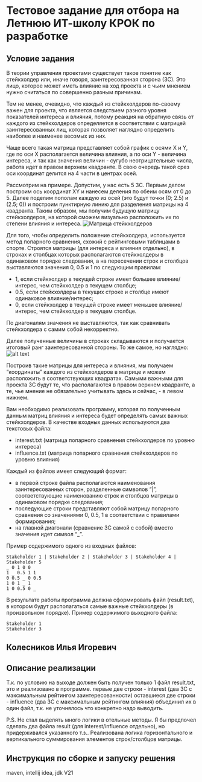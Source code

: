 # Тестовое задание для отбора на Летнюю ИТ-школу КРОК по разработке

## Условие задания
В теории управления проектами существует такое понятие как стейкхолдер или, иначе говоря, заинтересованная сторона (ЗС). Это лицо, которое может иметь влияние на ход проекта и с чьим мнением нужно считаться по совершенно разным причинам.

Тем не менее, очевидно, что каждый из стейкхолдеров по-своему важен для проекта, что является следствием разного уровня показателей интереса и влияния, потому реакция на обратную связь от каждого из стейкхолдеров определяется в соответствии с матрицей заинтересованных лиц, которая позволяет наглядно определить наиболее и наименее весомых из них.

Чаще всего такая матрица представляет собой график с осями X и Y, где по оси X располагается величина влияния, а по оси Y - величина интереса, и так как значения величин - сугубо неотрицательные числа, работа идет в правом верхнем квадранте. В свою очередь такой срез оси координат делится на 4 части в центрах осей.

Рассмотрим на примере. Допустим, у нас есть 5 ЗС. Первым делом построим ось координат XY и нанесем деления по обеим осям от 0 до 5. Далее поделим пополам каждую из осей (это будут точки (0; 2.5) и (2.5; 0)) и построим пунктирную линию для разделения матрицы на 4 квадранта. Таким образом, мы получим будущую матрицу стейкхолдеров, на которой сможем визуально расположить их по степени влияния и интереса.
![Матрица стейкхолдеров](https://github.com/croc-code/school2024-test-task5/blob/master/stakeholders_matrix.png)

Для того, чтобы определить положение стейкхолдера, используется метод попарного сравнения, схожий с рейтинговыми таблицами в спорте. Строятся матрицы (для интереса и влияния отдельно), в строках и столбцах которых располагаются стейкхолдеры в одинаковом порядке следования, а на пересечении строк и столбцов выставляются значения 0, 0.5 и 1 по следующим правилам:
- 1, если стейкхолдер в текущей строке имеет большее влияние/интерес, чем стейкхолдер в текущем столбце;
- 0.5, если стейкхолдеры в текущих строке и столбце имеют одинаковое влияние/интерес;
- 0, если стейкхолдер в текущей строке имеет меньшее влияние/интерес, чем стейкхолдер в текущем столбце.

По диагоналям значения не выставляются, так как сравнивать стейкхолдера с самим собой некорректно.

Далее полученные величины в строках складываются и получается итоговый ранг заинтересованной стороны. То же самое, но наглядно:
![alt text](https://github.com/croc-code/school2024-test-task5/blob/master/pair_compair.png)

Построив такие матрицы для интереса и влияния, мы получаем “координаты” каждого из стейкхолдеров в матрице и можем расположить в соответствующих квадратах.
Самыми важными для проекта ЗС будут те, что располагаются в правом верхнем квадранте, а те, чье мнение не обязательно учитывать здесь и сейчас, - в левом нижнем.

Вам необходимо реализовать программу, которая по полученным данным матриц влияния и интереса будет определять самых важных стейкхолдеров. В качестве входных данных используются два текстовых файла:
- interest.txt (матрица попарного сравнения стейкхолдеров по уровню интереса)
- influence.txt (матрица попарного сравнения стейкхолдеров по уровню влияния)

Каждый из файлов имеет следующий формат:
- в первой строке файла располагаются наименования заинтересованных сторон, разделенные символов “|”, соответствующие наименованию строк и столбцов матрицы в одинаковом порядке следования;
- последующие строки представляют собой матрицу попарного сравнения со значениями 0, 0.5, 1 в соответствии с правилами формирования;
- на главной диагонали (сравнение ЗС самой с собой) вместо значения идет символ “_”.

Пример содержимого одного из входных файлов:
```
Stakeholder 1 | Stakeholder 2 | Stakeholder 3 | Stakeholder 4 | Stakeholder 5
_ 0 1 0 0
1 _ 0.5 1 1
0 0.5 _ 0 0.5
1 0 1 _ 1
1 0 0.5 0 _
```

В результате работы программа должна сформировать файл (result.txt), в котором будут располагаться самые важные стейкхолдеры (в произвольном порядке). Пример содержимого выходного файла:
```
Stakeholder 1
Stakeholder 3
```

## Колесников Илья Игоревич

## Описание реализации
Т.к. по условию на выходе должен быть получен только 1 файл result.txt, это и реализовано в программе.
первые две строки - interest (два ЗС с максимальным рейтингом заинтересованности)
оставшиеся две строки - influence (два ЗС с максимальным рейтингом влияния)
объединил их в один файл, т.к. не уточнялось что конкретно надо выводить.

P.S. Не стал выделять много логики в отельные методы.
Я бы предпочел сделать два файла result (для interest/influence отдельно), но придерживался указанного т.з..
Реализована логика горизонтального и вертикального суммирования элементов строк/столбцов матрицы.

## Инструкция по сборке и запуску решения
maven, intellij idea, jdk V21

